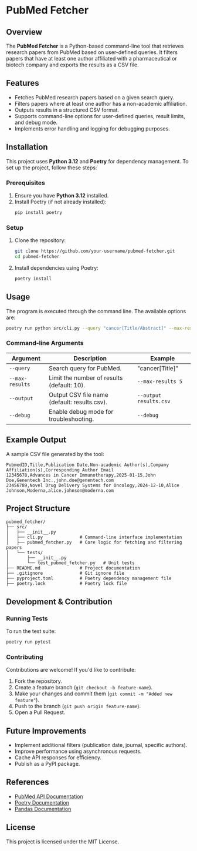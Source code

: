 # PubMed Fetcher

## Overview
The **PubMed Fetcher** is a Python-based command-line tool that retrieves research papers from PubMed based on user-defined queries. It filters papers that have at least one author affiliated with a pharmaceutical or biotech company and exports the results as a CSV file.

## Features
- Fetches PubMed research papers based on a given search query.
- Filters papers where at least one author has a non-academic affiliation.
- Outputs results in a structured CSV format.
- Supports command-line options for user-defined queries, result limits, and debug mode.
- Implements error handling and logging for debugging purposes.

## Installation
This project uses **Python 3.12** and **Poetry** for dependency management. To set up the project, follow these steps:

### Prerequisites
1. Ensure you have **Python 3.12** installed.
2. Install Poetry (if not already installed):
   ```sh
   pip install poetry
   ```

### Setup
1. Clone the repository:
   ```sh
   git clone https://github.com/your-username/pubmed-fetcher.git
   cd pubmed-fetcher
   ```
2. Install dependencies using Poetry:
   ```sh
   poetry install
   ```

## Usage
The program is executed through the command line. The available options are:

```sh
poetry run python src/cli.py --query "cancer[Title/Abstract]" --max-results 5 --output output.csv
```

### Command-line Arguments
| Argument         | Description                                         | Example |
|-----------------|-----------------------------------------------------|---------|
| `--query`       | Search query for PubMed.                          | "cancer[Title]" |
| `--max-results` | Limit the number of results (default: 10).        | `--max-results 5` |
| `--output`      | Output CSV file name (default: results.csv).      | `--output results.csv` |
| `--debug`       | Enable debug mode for troubleshooting.            | `--debug` |

## Example Output
A sample CSV file generated by the tool:
```csv
PubmedID,Title,Publication Date,Non-academic Author(s),Company Affiliation(s),Corresponding Author Email
12345678,Advances in Cancer Immunotherapy,2025-01-15,John Doe,Genentech Inc.,john.doe@genentech.com
23456789,Novel Drug Delivery Systems for Oncology,2024-12-10,Alice Johnson,Moderna,alice.johnson@moderna.com
```

## Project Structure
```
pubmed_fetcher/
├── src/
│   ├── __init__.py
│   ├── cli.py              # Command-line interface implementation
│   ├── pubmed_fetcher.py   # Core logic for fetching and filtering papers
│   └── tests/
│       ├── __init__.py
│       └── test_pubmed_fetcher.py   # Unit tests
├── README.md               # Project documentation
├── .gitignore              # Git ignore file
├── pyproject.toml          # Poetry dependency management file
├── poetry.lock             # Poetry lock file
```

## Development & Contribution
### Running Tests
To run the test suite:
```sh
poetry run pytest
```

### Contributing
Contributions are welcome! If you'd like to contribute:
1. Fork the repository.
2. Create a feature branch (`git checkout -b feature-name`).
3. Make your changes and commit them (`git commit -m "Added new feature"`).
4. Push to the branch (`git push origin feature-name`).
5. Open a Pull Request.

## Future Improvements
- Implement additional filters (publication date, journal, specific authors).
- Improve performance using asynchronous requests.
- Cache API responses for efficiency.
- Publish as a PyPI package.

## References
- [PubMed API Documentation](https://www.ncbi.nlm.nih.gov/books/NBK25500/)
- [Poetry Documentation](https://python-poetry.org/docs/)
- [Pandas Documentation](https://pandas.pydata.org/docs/)

## License
This project is licensed under the MIT License.

